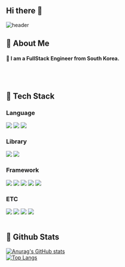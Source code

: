 ## Hi there 👋
<div>
  
  <!--Header-->
  ![header](https://capsule-render.vercel.app/api?type=waving&color=gradient&height=300&section=header&text=Good%20to%20see%20you%20%F0%9F%A4%97)
  
</div>

<div>
  <!--Body-->
  
  ## 👀 About Me
  #### :raising_hand: I am a FullStack Engineer from South Korea.<br/>
  <br/>
  <br/>
  
  ## 🧱 Tech Stack
  ### Language
  <!--c#-->
  <img src="https://img.shields.io/badge/Csharp-3776AB?style=flat-square&logo=csharp&logoColor=white"/>
  <!--JavaScript-->
  <img src="https://img.shields.io/badge/JavaScript-F7DF1E?style=flat-square&logo=JavaScript&logoColor=white"/>
  <!--python-->
  <img src="https://img.shields.io/badge/python-3776AB?style=flat-square&logo=Python&logoColor=white"/>
  <br/>
  
  ### Library
  <!--PyTorch-->
  <img src="https://img.shields.io/badge/PyTorch-EE4C2C?style=flat-square&logo=PyTorch&logoColor=white"/>
  <!--Selenium-->
  <img src="https://img.shields.io/badge/Selenium-43B02A?style=flat-square&logo=Selenium&logoColor=white"/>
  <br/>
  
  ### Framework
  <!--winform-->
  <img src="https://img.shields.io/badge/winform-000000?style=flat-square&logo=winformk&logoColor=white"/>
  <!--wpf-->
  <img src="https://img.shields.io/badge/wpf-092E20?style=flat-square&logo=wpf&logoColor=white"/>
  <!--asp.net-->
  <img src="https://img.shields.io/badge/asp.net-61DAFB?style=flat-square&logo=asp.net&logoColor=white&Color=white"/>
  <!--React-->
  <img src="https://img.shields.io/badge/React-61DAFB?style=flat-square&logo=React&logoColor=white&Color=white"/>
   <!--Node.js-->
  <img src="https://img.shields.io/badge/NodeJs-61DAFB?style=flat-square&logo=NodeJs&logoColor=white&Color=white"/>
  <br/>
  
  ### ETC
  <!--MsSql-->
  <img src="https://img.shields.io/badge/MsSql-232F3E?style=flat-square&logo=MsSql&logoColor=white"/>
  <!--Oracle-->
  <img src="https://img.shields.io/badge/Oracle-4A154B?style=flat-square&logo=Oracle&logoColor=white"/>
  <!--MySQL-->
  <img src="https://img.shields.io/badge/MySQL-4479A1?style=flat-square&logo=MySQL&logoColor=white"/>
  <!--MongoDb-->
  <img src="https://img.shields.io/badge/MongoDb-4479A1?style=flat-square&logo=MongoDb&logoColor=white"/>
  <br/>
  <br/>
  
  ## 🤔 Github Stats
  [![Anurag's GitHub stats](https://github-readme-stats.vercel.app/api?username=Sad7Dayz)](https://github.com/Sad7Dayz/github-readme-stats)
  <br/>
  [![Top Langs](https://github-readme-stats.vercel.app/api/top-langs/?username=Sad7Dayz)](https://github.com/Sad7Dayz/github-readme-stats)
  
</div>
<!--
**Sad7Dayz/Sad7Dayz** is a ✨ _special_ ✨ repository because its `README.md` (this file) appears on your GitHub profile.

Here are some ideas to get you started:

- 🔭 I’m currently working on ...
- 🌱 I’m currently learning ...
- 👯 I’m looking to collaborate on ...
- 🤔 I’m looking for help with ...
- 💬 Ask me about ...
- 📫 How to reach me: ...
- 😄 Pronouns: ...
- ⚡ Fun fact: ...
-->
